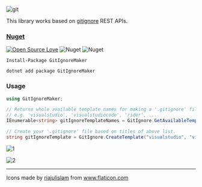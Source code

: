 ![git](https://user-images.githubusercontent.com/8418700/141340397-ba46ceee-ffee-4e02-a33e-372967fce97e.png)


This library works based on [gitignore](https://www.toptal.com/developers/gitignore) REST APIs.

### [Nuget]()

[![Open Source Love](https://badges.frapsoft.com/os/mit/mit.svg?v=102)](https://opensource.org/licenses/MIT)
![Nuget](https://img.shields.io/nuget/v/GitIgnoreMaker)
![Nuget](https://img.shields.io/nuget/dt/GitIgnoreMaker)

```
Install-Package GitIgnoreMaker

dotnet add package GitIgnoreMaker
```

### Usage

```cs
using GitIgnoreMaker;

// Returns whole available template names for making a '.gitignore' file. 
// e.g. 'visualstudio', 'visualstudiocode', 'rider', ...
IEnumerable<string> gitIgnoreTemplateNames = GitIgnore.GetAvailableTemplateNames();

// Create your '.gitignore' file based on titles of above list.
string gitIgnoreTemplate = GitIgnore.CreateTemplate("visualstudio", "visualstudiocode", "rider");
```

![1](https://user-images.githubusercontent.com/8418700/142764009-aa9a52b6-6720-4234-a03e-14308be43a74.png)

![2](https://user-images.githubusercontent.com/8418700/142763957-277875ee-fa87-49a7-8cf0-e469a17ddaf4.png)

<hr/>
<div>Icons made by <a href="" title="riajulislam">riajulislam</a> from <a href="https://www.flaticon.com/" title="Flaticon">www.flaticon.com</a></div>
